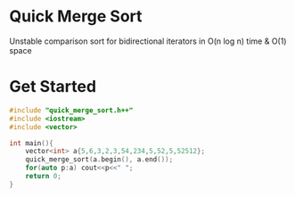 # Quick Merge Sort
Unstable comparison sort for bidirectional iterators in O(n log n) time &amp; O(1) space

# Get Started
```cpp
#include "quick_merge_sort.h++"
#include <iostream>
#include <vector>

int main(){
    vector<int> a{5,6,3,2,3,54,234,5,52,5,52512};
    quick_merge_sort(a.begin(), a.end());
    for(auto p:a) cout<<p<<" ";
    return 0;
}
```
